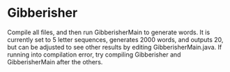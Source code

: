 # Gibberisher
Compile all files, and then run GibberisherMain to generate words. It is currently set to 5 letter sequences, generates 2000 words, and outputs 20, but can be adjusted to see other results by editing GibberisherMain.java.
If running into compilation error, try compiling Gibberisher and GibberisherMain after the others.
